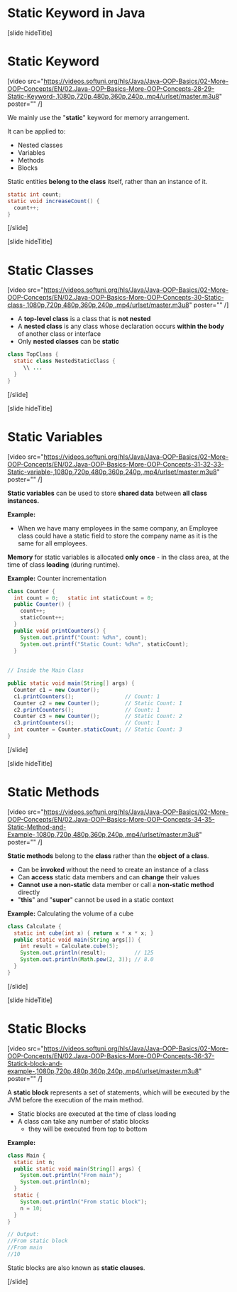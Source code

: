 # Static Keyword in Java

[slide hideTitle]

# Static Keyword

[video src="https://videos.softuni.org/hls/Java/Java-OOP-Basics/02-More-OOP-Concepts/EN/02.Java-OOP-Basics-More-OOP-Concepts-28-29-Static-Keyword-,1080p,720p,480p,360p,240p,.mp4/urlset/master.m3u8" poster="" /]

We mainly use the "**static**" keyword for memory arrangement.

It can be applied to:
- Nested classes
- Variables
- Methods
- Blocks

Static entities **belong to the class** itself, rather than an instance of it.

```java
static int count;
static void increaseCount() {
  count++;
}
```
[/slide]

[slide hideTitle]

# Static Classes

[video src="https://videos.softuni.org/hls/Java/Java-OOP-Basics/02-More-OOP-Concepts/EN/02.Java-OOP-Basics-More-OOP-Concepts-30-Static-class-,1080p,720p,480p,360p,240p,.mp4/urlset/master.m3u8" poster="" /]

- A **top-level class** is a class that is **not nested**
- A **nested class** is any class whose declaration occurs **within the body** of another class or interface
- Only **nested classes** can be **static**

```java
class TopClass {
  static class NestedStaticClass {
     \\ ...
  }
}
```
[/slide]

[slide hideTitle]

# Static Variables

[video src="https://videos.softuni.org/hls/Java/Java-OOP-Basics/02-More-OOP-Concepts/EN/02.Java-OOP-Basics-More-OOP-Concepts-31-32-33-Static-variable-,1080p,720p,480p,360p,240p,.mp4/urlset/master.m3u8" poster="" /]

**Static variables** can be used to store **shared data** between **all class instances.**

**Example:**

- When we have many employees in the same company, an Employee class could have a static field to store the company name as it is the same for all employees.

**Memory** for static variables is allocated **only once** - in the class area, at the time of class **loading** (during runtime).

**Example:** Counter incrementation

```java
class Counter {
  int count = 0;   static int staticCount = 0;
  public Counter() {
    count++;        
    staticCount++; 
  }
  public void printCounters() {
    System.out.printf("Count: %d%n", count);
    System.out.printf("Static Count: %d%n", staticCount);
  }
  
  
// Inside the Main Class

public static void main(String[] args) {
  Counter c1 = new Counter();
  c1.printCounters();                // Count: 1
  Counter c2 = new Counter();        // Static Count: 1
  c2.printCounters();                // Count: 1
  Counter c3 = new Counter();        // Static Count: 2
  c3.printCounters();                // Count: 1
  int counter = Counter.staticCount; // Static Count: 3  
}
```

[/slide]

[slide hideTitle]

# Static Methods

[video src="https://videos.softuni.org/hls/Java/Java-OOP-Basics/02-More-OOP-Concepts/EN/02.Java-OOP-Basics-More-OOP-Concepts-34-35-Static-Method-and-Example-,1080p,720p,480p,360p,240p,.mp4/urlset/master.m3u8" poster="" /]

**Static methods** belong to the **class** rather than the **object of a class**.

- Can be **invoked** without the need to create an instance of a class
- Can **access** static data members and can **change** their values
- **Cannot use a non-static** data member or call a **non-static method** directly
- "**this**" and "**super**" cannot be used in а static context

**Example:** Calculating the volume of a cube

```java
class Calculate {
  static int cube(int x) { return x * x * x; }
  public static void main(String args[]) {
    int result = Calculate.cube(5);
    System.out.println(result);         // 125
    System.out.println(Math.pow(2, 3)); // 8.0
  }
}
```

[/slide]

[slide hideTitle]

# Static Blocks

[video src="https://videos.softuni.org/hls/Java/Java-OOP-Basics/02-More-OOP-Concepts/EN/02.Java-OOP-Basics-More-OOP-Concepts-36-37-Statick-block-and-example-,1080p,720p,480p,360p,240p,.mp4/urlset/master.m3u8" poster="" /]

 A **static block** represents a set of statements, which will be executed by the JVM before the execution of the main method.

- Static blocks are executed at the time of class loading
- A class can take any number of static blocks
   - they will be executed from top to bottom

**Example:**

```java
class Main {
  static int n;
  public static void main(String[] args) {
    System.out.println("From main");
    System.out.println(n);
  }
  static {
    System.out.println("From static block");
    n = 10;
  }
}

// Output:
//From static block
//From main
//10
```

Static blocks are also known as **static clauses**.

[/slide]
